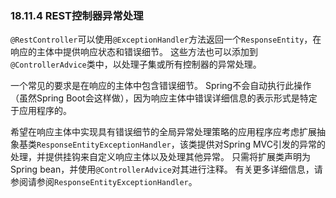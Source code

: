 ### 18.11.4 REST控制器异常处理

`@RestController`可以使用`@ExceptionHandler`方法返回一个`ResponseEntity`，在响应的主体中提供响应状态和错误细节。 这些方法也可以添加到`@ControllerAdvice`类中，以处理子集或所有控制器的异常处理。

一个常见的要求是在响应的主体中包含错误细节。 Spring不会自动执行此操作（虽然Spring Boot会这样做），因为响应主体中错误详细信息的表示形式是特定于应用程序的。

希望在响应主体中实现具有错误细节的全局异常处理策略的应用程序应考虑扩展抽象基类`ResponseEntityExceptionHandler`，该类提供对Spring MVC引发的异常的处理，并提供挂钩来自定义响应主体以及处理其他异常。 只需将扩展类声明为Spring bean，并使用`@ControllerAdvice`对其进行注释。 有关更多详细信息，请参阅请参阅`ResponseEntityExceptionHandler`。



